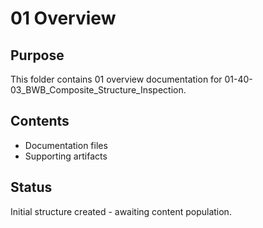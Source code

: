 # 01 Overview

## Purpose
This folder contains 01 overview documentation for 01-40-03_BWB_Composite_Structure_Inspection.

## Contents
- Documentation files
- Supporting artifacts

## Status
Initial structure created - awaiting content population.
